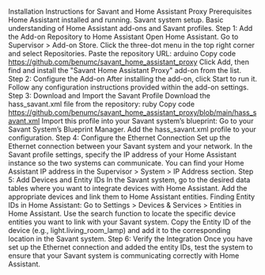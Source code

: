 Installation Instructions for Savant and Home Assistant Proxy
Prerequisites
Home Assistant installed and running.
Savant system setup.
Basic understanding of Home Assistant add-ons and Savant profiles.
Step 1: Add the Add-on Repository to Home Assistant
Open Home Assistant.
Go to Supervisor > Add-on Store.
Click the three-dot menu in the top right corner and select Repositories.
Paste the repository URL:
arduino
Copy code
https://github.com/benumc/savant_home_assistant_proxy
Click Add, then find and install the "Savant Home Assistant Proxy" add-on from the list.
Step 2: Configure the Add-on
After installing the add-on, click Start to run it.
Follow any configuration instructions provided within the add-on settings.
Step 3: Download and Import the Savant Profile
Download the hass_savant.xml file from the repository:
ruby
Copy code
https://github.com/benumc/savant_home_assistant_proxy/blob/main/hass_savant.xml
Import this profile into your Savant system’s blueprint:
Go to your Savant System’s Blueprint Manager.
Add the hass_savant.xml profile to your configuration.
Step 4: Configure the Ethernet Connection
Set up the Ethernet connection between your Savant system and your network.
In the Savant profile settings, specify the IP address of your Home Assistant instance so the two systems can communicate.
You can find your Home Assistant IP address in the Supervisor > System > IP Address section.
Step 5: Add Devices and Entity IDs
In the Savant system, go to the desired data tables where you want to integrate devices with Home Assistant.
Add the appropriate devices and link them to Home Assistant entities.
Finding Entity IDs in Home Assistant:
Go to Settings > Devices & Services > Entities in Home Assistant.
Use the search function to locate the specific device entities you want to link with your Savant system.
Copy the Entity ID of the device (e.g., light.living_room_lamp) and add it to the corresponding location in the Savant system.
Step 6: Verify the Integration
Once you have set up the Ethernet connection and added the entity IDs, test the system to ensure that your Savant system is communicating correctly with Home Assistant.